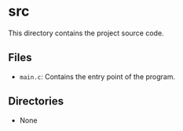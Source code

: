 # src
This directory contains the project source code.

## Files
- `main.c`: Contains the entry point of the program.

## Directories
- None

